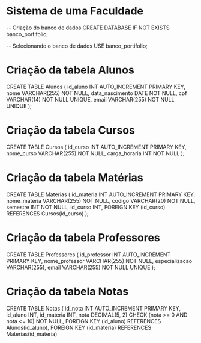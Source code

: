 # Sistema de uma Faculdade

-- Criação do banco de dados
CREATE DATABASE IF NOT EXISTS banco_portifolio;

-- Selecionando o banco de dados
USE banco_portifolio;

# Criação da tabela Alunos
CREATE TABLE Alunos (
    id_aluno INT AUTO_INCREMENT PRIMARY KEY,
    nome VARCHAR(255) NOT NULL,
    data_nascimento DATE NOT NULL,
    cpf VARCHAR(14) NOT NULL UNIQUE,
    email VARCHAR(255) NOT NULL UNIQUE
);

# Criação da tabela Cursos
CREATE TABLE Cursos (
    id_curso INT AUTO_INCREMENT PRIMARY KEY,
    nome_curso VARCHAR(255) NOT NULL,
    carga_horaria INT NOT NULL
);

# Criação da tabela Matérias
CREATE TABLE Materias (
    id_materia INT AUTO_INCREMENT PRIMARY KEY,
    nome_materia VARCHAR(255) NOT NULL,
    codigo VARCHAR(20) NOT NULL,
    semestre INT NOT NULL,
    id_curso INT,
    FOREIGN KEY (id_curso) REFERENCES Cursos(id_curso)
);

# Criação da tabela Professores
CREATE TABLE Professores (
    id_professor INT AUTO_INCREMENT PRIMARY KEY,
    nome_professor VARCHAR(255) NOT NULL,
    especializacao VARCHAR(255),
    email VARCHAR(255) NOT NULL UNIQUE
);

# Criação da tabela Notas
CREATE TABLE Notas (
    id_nota INT AUTO_INCREMENT PRIMARY KEY,
    id_aluno INT,
    id_materia INT,
    nota DECIMAL(5, 2) CHECK (nota >= 0 AND nota <= 10) NOT NULL,
    FOREIGN KEY (id_aluno) REFERENCES Alunos(id_aluno),
    FOREIGN KEY (id_materia) REFERENCES Materias(id_materia)
